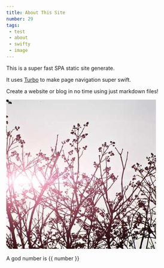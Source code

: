 ```yaml
---
title: About This Site
number: 29
tags: 
 - test
 - about
 - swifty
 - image
---
```


This is a super fast SPA static site generate.

It uses [Turbo](https://turbo.hotwired.dev) to make page navigation super swift.

Create a website or blog in no time using just markdown files!

![Relaxing plants](images/test.jpg)


A god number is {{ number }}